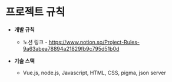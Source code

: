 # 프로젝트 규칙


- **개발 규칙**
  - 노션 링크 - https://www.notion.so/Project-Rules-9a63abea78894a21829fb9c795d51b0d

- **기술 스택**
  - Vue.js, node.js, Javascript, HTML, CSS, pigma, json server
